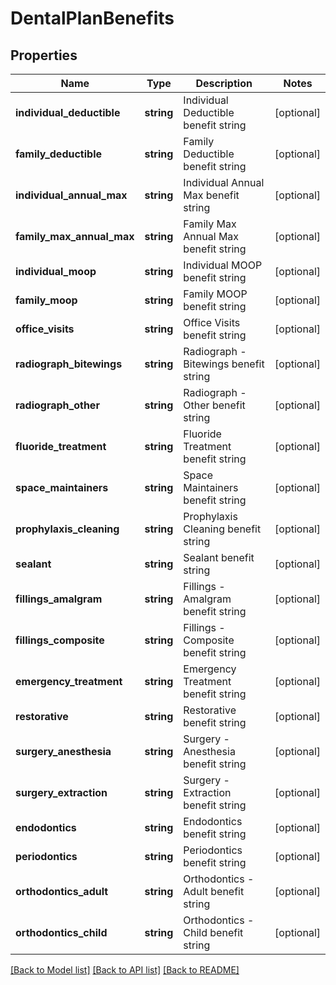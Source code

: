 # DentalPlanBenefits

## Properties
Name | Type | Description | Notes
------------ | ------------- | ------------- | -------------
**individual_deductible** | **string** | Individual Deductible benefit string | [optional] 
**family_deductible** | **string** | Family Deductible benefit string | [optional] 
**individual_annual_max** | **string** | Individual Annual Max benefit string | [optional] 
**family_max_annual_max** | **string** | Family Max Annual Max benefit string | [optional] 
**individual_moop** | **string** | Individual MOOP benefit string | [optional] 
**family_moop** | **string** | Family MOOP benefit string | [optional] 
**office_visits** | **string** | Office Visits benefit string | [optional] 
**radiograph_bitewings** | **string** | Radiograph - Bitewings benefit string | [optional] 
**radiograph_other** | **string** | Radiograph - Other benefit string | [optional] 
**fluoride_treatment** | **string** | Fluoride Treatment benefit string | [optional] 
**space_maintainers** | **string** | Space Maintainers benefit string | [optional] 
**prophylaxis_cleaning** | **string** | Prophylaxis Cleaning benefit string | [optional] 
**sealant** | **string** | Sealant benefit string | [optional] 
**fillings_amalgram** | **string** | Fillings - Amalgram benefit string | [optional] 
**fillings_composite** | **string** | Fillings - Composite benefit string | [optional] 
**emergency_treatment** | **string** | Emergency Treatment benefit string | [optional] 
**restorative** | **string** | Restorative benefit string | [optional] 
**surgery_anesthesia** | **string** | Surgery - Anesthesia benefit string | [optional] 
**surgery_extraction** | **string** | Surgery - Extraction benefit string | [optional] 
**endodontics** | **string** | Endodontics benefit string | [optional] 
**periodontics** | **string** | Periodontics benefit string | [optional] 
**orthodontics_adult** | **string** | Orthodontics - Adult benefit string | [optional] 
**orthodontics_child** | **string** | Orthodontics - Child benefit string | [optional] 

[[Back to Model list]](../README.md#documentation-for-models) [[Back to API list]](../README.md#documentation-for-api-endpoints) [[Back to README]](../README.md)


